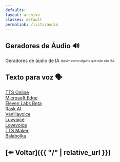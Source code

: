 ```yaml
---
defaults:
layout: archive
classes: default
permalink: /lista/audio
---
```

## Geradores de Áudio 🔊
Geradores de áudio de IA <sub><sup>(assim como alguns que não são IA).</sup></sub>

## Texto para voz 🗣️
<div class="grid-container">
  <div class="grid-item"><a href="https://www.text-to-speech.online" target="_blank">TTS Online</a></div>
  <div class="grid-item"><a href="/lista/audio/edge">Microsoft Edge</a></div>
  <div class="grid-item"><a href="https://beta.elevenlabs.io/" target="_blank">Eleven Labs Beta</a></div>
  <div class="grid-item"><a href="https://pt.rask.ai/pricing" target="_blank">Rask AI</a></div>
  <div class="grid-item"><a href="https://www.vanillavoice.com/" target="_blank">Vanillavoice</a></div>
  <div class="grid-item"><a href="https://luvvoice.com/" target="_blank">Luvvoice</a></div>
  <div class="grid-item"><a href="https://lovevoice.ai/" target="_blank">Lovevoice</a></div>
  <div class="grid-item"><a href="https://ttsmaker.com/" target="_blank">TTS Maker</a></div>
  <div class="grid-item"><a href="https://www.cross-plus-a.com/bportable.htm" target="_blank">Balabolka</a></div>

</div>

## [⬅️ Voltar]({{ "/" | relative_url }})